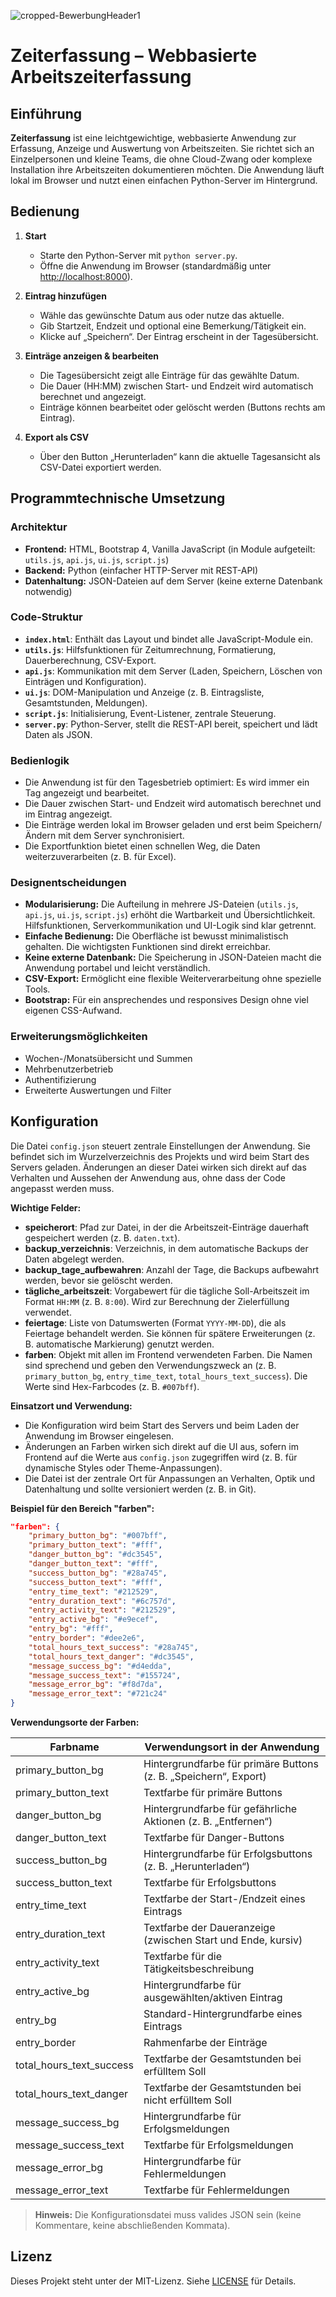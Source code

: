 ![cropped-BewerbungHeader1](https://github.com/user-attachments/assets/de3a724b-4002-4e2b-80a4-e9d588bf1930)

# Zeiterfassung – Webbasierte Arbeitszeiterfassung

## Einführung

**Zeiterfassung** ist eine leichtgewichtige, webbasierte Anwendung zur Erfassung, Anzeige und Auswertung von Arbeitszeiten. Sie richtet sich an Einzelpersonen und kleine Teams, die ohne Cloud-Zwang oder komplexe Installation ihre Arbeitszeiten dokumentieren möchten. Die Anwendung läuft lokal im Browser und nutzt einen einfachen Python-Server im Hintergrund.

## Bedienung

1. **Start**
   - Starte den Python-Server mit `python server.py`.
   - Öffne die Anwendung im Browser (standardmäßig unter [http://localhost:8000](http://localhost:8000)).

2. **Eintrag hinzufügen**
   - Wähle das gewünschte Datum aus oder nutze das aktuelle.
   - Gib Startzeit, Endzeit und optional eine Bemerkung/Tätigkeit ein.
   - Klicke auf „Speichern“. Der Eintrag erscheint in der Tagesübersicht.

3. **Einträge anzeigen & bearbeiten**
   - Die Tagesübersicht zeigt alle Einträge für das gewählte Datum.
   - Die Dauer (HH:MM) zwischen Start- und Endzeit wird automatisch berechnet und angezeigt.
   - Einträge können bearbeitet oder gelöscht werden (Buttons rechts am Eintrag).

4. **Export als CSV**
   - Über den Button „Herunterladen“ kann die aktuelle Tagesansicht als CSV-Datei exportiert werden.

## Programmtechnische Umsetzung

### Architektur
- **Frontend:** HTML, Bootstrap 4, Vanilla JavaScript (in Module aufgeteilt: `utils.js`, `api.js`, `ui.js`, `script.js`)
- **Backend:** Python (einfacher HTTP-Server mit REST-API)
- **Datenhaltung:** JSON-Dateien auf dem Server (keine externe Datenbank notwendig)

### Code-Struktur
- **`index.html`**: Enthält das Layout und bindet alle JavaScript-Module ein.
- **`utils.js`**: Hilfsfunktionen für Zeitumrechnung, Formatierung, Dauerberechnung, CSV-Export.
- **`api.js`**: Kommunikation mit dem Server (Laden, Speichern, Löschen von Einträgen und Konfiguration).
- **`ui.js`**: DOM-Manipulation und Anzeige (z. B. Eintragsliste, Gesamtstunden, Meldungen).
- **`script.js`**: Initialisierung, Event-Listener, zentrale Steuerung.
- **`server.py`**: Python-Server, stellt die REST-API bereit, speichert und lädt Daten als JSON.

### Bedienlogik
- Die Anwendung ist für den Tagesbetrieb optimiert: Es wird immer ein Tag angezeigt und bearbeitet.
- Die Dauer zwischen Start- und Endzeit wird automatisch berechnet und im Eintrag angezeigt.
- Die Einträge werden lokal im Browser geladen und erst beim Speichern/Ändern mit dem Server synchronisiert.
- Die Exportfunktion bietet einen schnellen Weg, die Daten weiterzuverarbeiten (z. B. für Excel).

### Designentscheidungen
- **Modularisierung:** Die Aufteilung in mehrere JS-Dateien (`utils.js`, `api.js`, `ui.js`, `script.js`) erhöht die Wartbarkeit und Übersichtlichkeit. Hilfsfunktionen, Serverkommunikation und UI-Logik sind klar getrennt.
- **Einfache Bedienung:** Die Oberfläche ist bewusst minimalistisch gehalten. Die wichtigsten Funktionen sind direkt erreichbar.
- **Keine externe Datenbank:** Die Speicherung in JSON-Dateien macht die Anwendung portabel und leicht verständlich.
- **CSV-Export:** Ermöglicht eine flexible Weiterverarbeitung ohne spezielle Tools.
- **Bootstrap:** Für ein ansprechendes und responsives Design ohne viel eigenen CSS-Aufwand.

### Erweiterungsmöglichkeiten
- Wochen-/Monatsübersicht und Summen
- Mehrbenutzerbetrieb
- Authentifizierung
- Erweiterte Auswertungen und Filter

## Konfiguration

Die Datei `config.json` steuert zentrale Einstellungen der Anwendung. Sie befindet sich im Wurzelverzeichnis des Projekts und wird beim Start des Servers geladen. Änderungen an dieser Datei wirken sich direkt auf das Verhalten und Aussehen der Anwendung aus, ohne dass der Code angepasst werden muss.

**Wichtige Felder:**

- **speicherort**: Pfad zur Datei, in der die Arbeitszeit-Einträge dauerhaft gespeichert werden (z. B. `daten.txt`).
- **backup_verzeichnis**: Verzeichnis, in dem automatische Backups der Daten abgelegt werden.
- **backup_tage_aufbewahren**: Anzahl der Tage, die Backups aufbewahrt werden, bevor sie gelöscht werden.
- **tägliche_arbeitszeit**: Vorgabewert für die tägliche Soll-Arbeitszeit im Format `HH:MM` (z. B. `8:00`). Wird zur Berechnung der Zielerfüllung verwendet.
- **feiertage**: Liste von Datumswerten (Format `YYYY-MM-DD`), die als Feiertage behandelt werden. Sie können für spätere Erweiterungen (z. B. automatische Markierung) genutzt werden.
- **farben**: Objekt mit allen im Frontend verwendeten Farben. Die Namen sind sprechend und geben den Verwendungszweck an (z. B. `primary_button_bg`, `entry_time_text`, `total_hours_text_success`). Die Werte sind Hex-Farbcodes (z. B. `#007bff`).

**Einsatzort und Verwendung:**
- Die Konfiguration wird beim Start des Servers und beim Laden der Anwendung im Browser eingelesen.
- Änderungen an Farben wirken sich direkt auf die UI aus, sofern im Frontend auf die Werte aus `config.json` zugegriffen wird (z. B. für dynamische Styles oder Theme-Anpassungen).
- Die Datei ist der zentrale Ort für Anpassungen an Verhalten, Optik und Datenhaltung und sollte versioniert werden (z. B. in Git).

**Beispiel für den Bereich "farben":**
```json
"farben": {
    "primary_button_bg": "#007bff",
    "primary_button_text": "#fff",
    "danger_button_bg": "#dc3545",
    "danger_button_text": "#fff",
    "success_button_bg": "#28a745",
    "success_button_text": "#fff",
    "entry_time_text": "#212529",
    "entry_duration_text": "#6c757d",
    "entry_activity_text": "#212529",
    "entry_active_bg": "#e9ecef",
    "entry_bg": "#fff",
    "entry_border": "#dee2e6",
    "total_hours_text_success": "#28a745",
    "total_hours_text_danger": "#dc3545",
    "message_success_bg": "#d4edda",
    "message_success_text": "#155724",
    "message_error_bg": "#f8d7da",
    "message_error_text": "#721c24"
}
```

**Verwendungsorte der Farben:**

| Farbname                   | Verwendungsort in der Anwendung                                  |
|----------------------------|------------------------------------------------------------------|
| primary_button_bg          | Hintergrundfarbe für primäre Buttons (z. B. „Speichern“, Export)  |
| primary_button_text        | Textfarbe für primäre Buttons                                     |
| danger_button_bg           | Hintergrundfarbe für gefährliche Aktionen (z. B. „Entfernen“)     |
| danger_button_text         | Textfarbe für Danger-Buttons                                      |
| success_button_bg          | Hintergrundfarbe für Erfolgsbuttons (z. B. „Herunterladen“)       |
| success_button_text        | Textfarbe für Erfolgsbuttons                                      |
| entry_time_text            | Textfarbe der Start-/Endzeit eines Eintrags                       |
| entry_duration_text        | Textfarbe der Daueranzeige (zwischen Start und Ende, kursiv)      |
| entry_activity_text        | Textfarbe für die Tätigkeitsbeschreibung                          |
| entry_active_bg            | Hintergrundfarbe für ausgewählten/aktiven Eintrag                 |
| entry_bg                   | Standard-Hintergrundfarbe eines Eintrags                          |
| entry_border               | Rahmenfarbe der Einträge                                          |
| total_hours_text_success   | Textfarbe der Gesamtstunden bei erfülltem Soll                    |
| total_hours_text_danger    | Textfarbe der Gesamtstunden bei nicht erfülltem Soll              |
| message_success_bg         | Hintergrundfarbe für Erfolgsmeldungen                             |
| message_success_text       | Textfarbe für Erfolgsmeldungen                                    |
| message_error_bg           | Hintergrundfarbe für Fehlermeldungen                              |
| message_error_text         | Textfarbe für Fehlermeldungen                                     |

> **Hinweis:** Die Konfigurationsdatei muss valides JSON sein (keine Kommentare, keine abschließenden Kommata).

## Lizenz
Dieses Projekt steht unter der MIT-Lizenz. Siehe [LICENSE](LICENSE) für Details.
